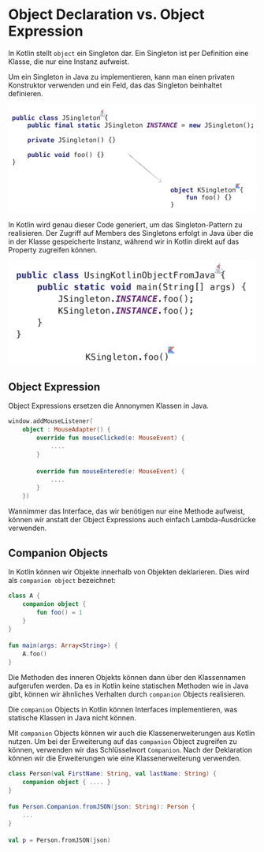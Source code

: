 # Object Declaration vs. Object Expression
In Kotlin stellt `object` ein Singleton dar. Ein Singleton ist per Definition eine Klasse, die nur eine Instanz aufweist.

Um ein Singleton in Java zu implementieren, kann man einen privaten Konstruktor verwenden und ein Feld, das das Singleton beinhaltet definieren.

![](assets/440_Object_Expression_Object_Declaration-2c1fa55d.png)

In Kotlin wird genau dieser Code generiert, um das Singleton-Pattern zu realisieren. Der Zugriff auf Members des Singletons erfolgt in Java über die in der Klasse gespeicherte Instanz, während wir in Kotlin direkt auf das Property zugreifen können.

![](assets/440_Object_Expression_Object_Declaration-81a601d5.png)

## Object Expression
Object Expressions ersetzen die Annonymen Klassen in Java.

```kotlin
window.addMouseListener(
    object : MouseAdapter() {
        override fun mouseClicked(e: MouseEvent) {
            ....
        }

        override fun mouseEntered(e: MouseEvent) {
            ....
        }
    })
```
Wannimmer das Interface, das wir benötigen nur eine Methode aufweist, können wir anstatt der Object Expressions auch einfach Lambda-Ausdrücke verwenden.

## Companion Objects
In Kotlin können wir Objekte innerhalb von Objekten deklarieren. Dies wird als `companion object` bezeichnet:
```kotlin
class A {
    companion object {
        fun foo() = 1
    }
}

fun main(args: Array<String>) {
    A.foo()
}
```
Die Methoden des inneren  Objekts können dann über den Klassennamen aufgerufen werden. Da es in Kotlin keine statischen Methoden wie in Java gibt, können wir ähnliches Verhalten durch `companion` Objects realisieren.

Die `companion` Objects in Kotlin können Interfaces implementieren, was statische Klassen in Java nicht können.

Mit `companion` Objects können wir auch die Klassenerweiterungen aus Kotlin nutzen. Um bei der Erweiterung auf das `companion` Object zugreifen zu können, verwenden wir das Schlüsselwort `Companion`. Nach der Deklaration können wir die Erweiterungen wie eine Klassenerweiterung verwenden.

```kotlin
class Person(val FirstName: String, val lastName: String) {
    companion object { .... }    
}

fun Person.Companion.fromJSON(json: String): Person {
    ...
}

val p = Person.fromJSON(json)
```
